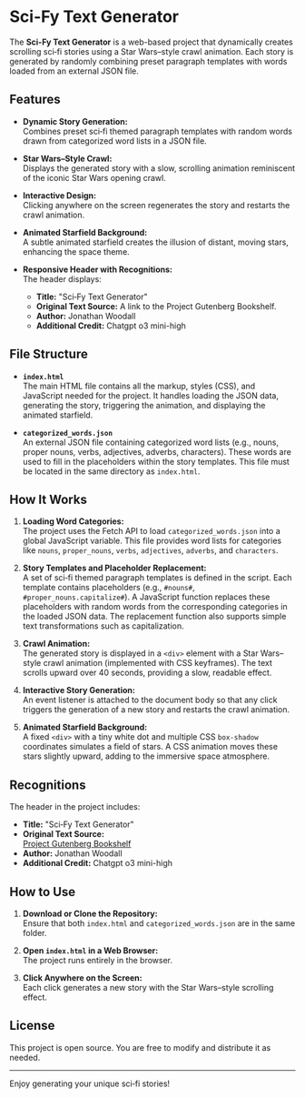 # Sci-Fy Text Generator

The **Sci-Fy Text Generator** is a web-based project that dynamically creates scrolling sci‑fi stories using a Star Wars–style crawl animation. Each story is generated by randomly combining preset paragraph templates with words loaded from an external JSON file.

## Features

- **Dynamic Story Generation:**  
  Combines preset sci‑fi themed paragraph templates with random words drawn from categorized word lists in a JSON file.

- **Star Wars–Style Crawl:**  
  Displays the generated story with a slow, scrolling animation reminiscent of the iconic Star Wars opening crawl.

- **Interactive Design:**  
  Clicking anywhere on the screen regenerates the story and restarts the crawl animation.

- **Animated Starfield Background:**  
  A subtle animated starfield creates the illusion of distant, moving stars, enhancing the space theme.

- **Responsive Header with Recognitions:**  
  The header displays:
  - **Title:** "Sci‑Fy Text Generator"
  - **Original Text Source:** A link to the Project Gutenberg Bookshelf.
  - **Author:** Jonathan Woodall
  - **Additional Credit:** Chatgpt o3 mini-high

## File Structure

- **`index.html`**  
  The main HTML file contains all the markup, styles (CSS), and JavaScript needed for the project. It handles loading the JSON data, generating the story, triggering the animation, and displaying the animated starfield.

- **`categorized_words.json`**  
  An external JSON file containing categorized word lists (e.g., nouns, proper nouns, verbs, adjectives, adverbs, characters). These words are used to fill in the placeholders within the story templates. This file must be located in the same directory as `index.html`.

## How It Works

1. **Loading Word Categories:**  
   The project uses the Fetch API to load `categorized_words.json` into a global JavaScript variable. This file provides word lists for categories like `nouns`, `proper_nouns`, `verbs`, `adjectives`, `adverbs`, and `characters`.

2. **Story Templates and Placeholder Replacement:**  
   A set of sci‑fi themed paragraph templates is defined in the script. Each template contains placeholders (e.g., `#nouns#`, `#proper_nouns.capitalize#`). A JavaScript function replaces these placeholders with random words from the corresponding categories in the loaded JSON data. The replacement function also supports simple text transformations such as capitalization.

3. **Crawl Animation:**  
   The generated story is displayed in a `<div>` element with a Star Wars–style crawl animation (implemented with CSS keyframes). The text scrolls upward over 40 seconds, providing a slow, readable effect.

4. **Interactive Story Generation:**  
   An event listener is attached to the document body so that any click triggers the generation of a new story and restarts the crawl animation.

5. **Animated Starfield Background:**  
   A fixed `<div>` with a tiny white dot and multiple CSS `box-shadow` coordinates simulates a field of stars. A CSS animation moves these stars slightly upward, adding to the immersive space atmosphere.

## Recognitions

The header in the project includes:
- **Title:** "Sci‑Fy Text Generator"
- **Original Text Source:**  
  [Project Gutenberg Bookshelf](https://www.gutenberg.org/ebooks/bookshelf/480)
- **Author:** Jonathan Woodall
- **Additional Credit:** Chatgpt o3 mini-high

## How to Use

1. **Download or Clone the Repository:**  
   Ensure that both `index.html` and `categorized_words.json` are in the same folder.

2. **Open `index.html` in a Web Browser:**  
   The project runs entirely in the browser.

3. **Click Anywhere on the Screen:**  
   Each click generates a new story with the Star Wars–style scrolling effect.

## License

This project is open source. You are free to modify and distribute it as needed.

---

Enjoy generating your unique sci‑fi stories!
